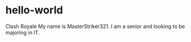 # hello-world
Clash Royale
My name is MasterStriker321. I am a senior and looking to be majoring in IT.

